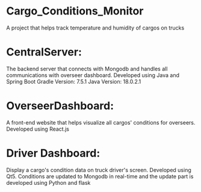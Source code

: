 # Cargo_Conditions_Monitor
A project that helps track temperature and humidity of cargos on trucks

# CentralServer:
The backend server that connects with Mongodb and handles all communications with overseer dashboard. Developed using Java and Spring Boot
Gradle Version: 7.5.1
Java Version: 18.0.2.1

# OverseerDashboard:
A front-end website that helps visualize all cargos' conditions for overseers. Developed using React.js

# Driver Dashboard:
Display a cargo's condition data on truck driver's screen. Developed using Qt5. Conditions are updated to Mongodb in real-time and the update part is developed using Python and flask
